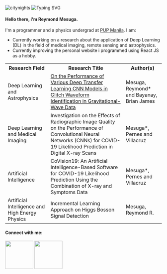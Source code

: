 

![citynights](https://user-images.githubusercontent.com/74803864/115126848-b57b4480-a004-11eb-951f-ea233d505a20.jpg)
![Typing SVG](https://readme-typing-svg.herokuapp.com/?lines=AI+Researcher+and+Programmer;React+JS+Programmer)
<!-- <h4><strong>Hello there, i'm <a href="insert_website_link" target="_blank" rel="noopener noreferrer">Reymond Mesuga</a></strong></h4> -->
<h4><strong>Hello there, i'm Reymond Mesuga</strong>.</h4>
<p>I'm a programmer and a physics undergrad at <a href="https://www.pup.edu.ph/">PUP Manila</a>. I am:</p>
<ul>
  <li>Currently working on a research about the application of Deep Learning (DL) in the field of medical imaging, remote sensing and astrophysics.</li>
  <li>Currently improving the personal website i programmed using React JS as a hobby.</li>
</ul>
<!-- <p><i>Please click my name to check my personal website.</i></p> -->

<!-- <table>
  <tr>
    <th>Field of Interest:</th>
    <th>I am open to:</th>
    <th>Contact me on:</th>
  </tr>
  <tr>
    <td>Web and Software Development</td>
    <td>Web/Software Development Internship</td>
    <td>Gmail: mesugareymondrobin@gmail.com</td>
  </tr>
  <tr>
    <td>Machine and Deep Learning</td>
    <td>AI Engineering Internship</td>
    <td>Outlook: mesugareymondrobin@outlook.com</td>
  </tr>
  <tr>
    <td>Data Analysis</td>
    <td>Any collaboration work</td>
    <td>Student Email: rrmesuga@iskolarngbayan.pup.edu.ph</td>  
  </tr>
  <tr>
    <td>Programming in general</td>
    <td>Give my opinion on something. Just message me.</td>
    <td>LinkedIn: insert_linkedin_link</td>
  </tr>
</table> -->

<table>
  <tr>
    <th>Research Field</th>
    <th>Research Title</th>
    <th>Author(s)</th>
  </tr>
  <tr>
    <td>Deep Learning and Astrophysics</td>
    <td><a href="https://arxiv.org/pdf/2107.01863.pdf">On the Performance of Various Deep Transfer Learning CNN Models in Glitch Waveform Identification in Gravitational-Wave Data</a></td>
    <td>Mesuga, Reymond* and Bayanay, Brian James</td>
  </tr>
  <tr>
    <td>Deep Learning and Medical Imaging</td>
    <td>Investigation on the Effects of Radiographic Image Quality on the Performance of Convolutional Neural Networks (CNNs) for COVID-19 Likelihood Prediction in Digital X-ray Scans</td>
    <td>Mesuga*, Pernes and Villacruz</td>
  </tr>
  <tr>
    <td>Artificial Intelligence</td>
    <td>CoVision19: An Artificial Intelligence-Based Software for COVID-19
Likelihood Prediction Using the Combination of X-ray and
Symptoms Data</td>
    <td>Mesuga*, Pernes and Villacruz</td>
  </tr>
  <tr>
    <td>Artificial Intelligence and High Energy Physics</td>
    <td>Incremental Learning Approach on Higgs Bosson Signal Detection</td>
    <td>Mesuga, Reymond R.</td>
  </tr>
</table>


<h4><strong>Connect with me:</strong></h4>
<p align = "center">
  

<!-- [<img width="90rem" src="https://img.shields.io/badge/LinkedIn-0077B5?style=for-the-badge&logo=linkedin&logoColor=white"/>](insert_linkedin_link) -->
[<img width="90rem" src="https://img.shields.io/badge/GitHub-100000?style=for-the-badge&logo=github&logoColor=white"/>](https://github.com/Rey-commits)
[<img width="90rem" src="https://img.shields.io/badge/Facebook-1877F2?style=for-the-badge&logo=facebook&logoColor=white"/>](https://www.facebook.com/reymond.mesugah/)
</p>



